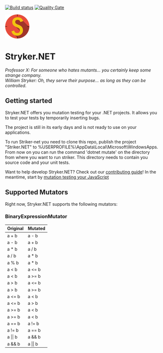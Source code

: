 [![Build status](https://ci.appveyor.com/api/projects/status/caflq6c3yvuqrklb/branch/master?svg=true)](https://ci.appveyor.com/project/simondel/stryker-net/branch/master)
[![Quality Gate](https://sonarqube.com/api/badges/gate?key=Stryker.NET)](https://sonarqube.com/dashboard/index/Stryker.NET)

![Stryker](stryker-80x80.png)

# Stryker.NET
*Professor X: For someone who hates mutants... you certainly keep some strange company.*  
*William Stryker: Oh, they serve their purpose... as long as they can be controlled.*

## Getting started
Stryker.NET offers you mutation testing for your .NET projects. It allows you to test your tests by temporarily inserting bugs.

The project is still in its early days and is not ready to use on your applications.

To run Striker-net you need to clone this repo, publish the project "Striker.NET" to %USERPROFILE%\AppData\Local\Microsoft\WindowsApps. 
From now on you can run  the command 'dotnet mutate' on the directory from where you want to run striker. This directory needs to contain you source code and your unit tests.

Want to help develop Stryker.NET? Check out our [contributing guide](/CONTRIBUTING.md)!
In the meantime, start by [mutation testing your JavaScript](https://stryker-mutator.github.io)

## Supported Mutators
Right now, Stryker.NET supports the following mutators:

### BinaryExpressionMutator
| Original | Mutated  |
| -------- | -------- |
| a + b    | a - b    |
| a - b    | a + b    |
| a * b    | a / b    |
| a / b    | a * b    |
| a % b    | a * b    |
| a < b    | a <= b   |
| a < b    | a >= b   |
| a > b    | a <= b   |
| a > b    | a >= b   |
| a <= b   | a < b    |
| a <= b   | a > b    |
| a >= b   | a < b    |
| a >= b   | a < b    |
| a == b   | a != b   |
| a != b   | a == b   |
| a \|\| b   | a && b   |
| a && b   | a \|\| b   |
